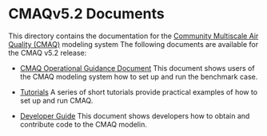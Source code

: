 CMAQv5.2 Documents 
==================

This directory contains the documentation for the [Community Multiscale Air Quality (CMAQ)](http://www.epa.gov/cmaq) modeling system
The following documents are available for the CMAQ v5.2 release:

- [CMAQ Operational Guidance Document](User_Manual/README.md) This document shows users of the CMAQ modeling system how to set up and run the benchmark case.

- [Tutorials](Tutorials/README.md) A series of short tutorials provide practical examples of how to set up and run CMAQ. 

- [Developer Guide](Developer_Guide/README.md) This document shows developers how to obtain and contribute code to the CMAQ modelin.

